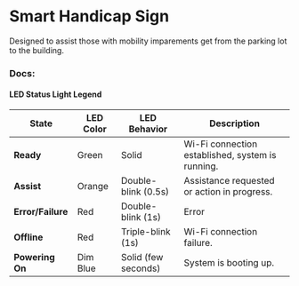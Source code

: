 # Smart Handicap Sign

Designed to assist those with mobility imparements get from the parking lot to the building.



### Docs:

#### LED Status Light Legend

| State                 | LED Color       | LED Behavior        | Description                                       |
|-----------------------|-----------------|---------------------|---------------------------------------------------|
| **Ready**             | Green     | Solid               | Wi-Fi connection established, system is running.  |
| **Assist**            | Orange    | Double-blink (0.5s) | Assistance requested or action in progress.       |
| **Error/Failure**     | Red       | Double-blink (1s)   | Error                                             |
| **Offline**           | Red       | Triple-blink (1s)   | Wi-Fi connection failure.                         |
| **Powering On**       | Dim Blue  | Solid (few seconds) | System is booting up.                             |
